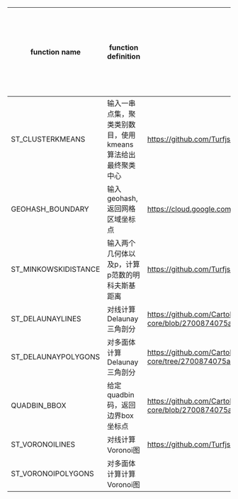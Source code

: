 | function name        | function definition                                        | reference                                                                                                                                                    | 优先级 | 打包序号（同序号代表同一个人做） | status |
|----------------------|------------------------------------------------------------|--------------------------------------------------------------------------------------------------------------------------------------------------------------|--------|----------------------------------|--------|
| ST_CLUSTERKMEANS     | 输入一串点集，聚类类别数目，使用kmeans算法给出最终聚类中心 | https://github.com/Turfjs/turf/tree/84110709afda447a686ccdf55724af6ca755c1f8/packages/turf-clusters-kmeans                                                   | 高     | 1                                | to-do  |
| GEOHASH_BOUNDARY     | 输入geohash,返回网格区域坐标点                             | https://cloud.google.com/bigquery/docs/reference/standard-sql/geography_functions?hl=zh_cn#st_geogpointfromgeohash                                           | 中     | 2                                | to-do  |
| ST_MINKOWSKIDISTANCE | 输入两个几何体以及p，计算p范数的明科夫斯基距离             | https://github.com/Turfjs/turf/tree/d72985ce1a577b42340fed5fc70efe8e4bc8b062/packages/turf-distance-weight                                                   | 中     | 1                                | to-do  |
| ST_DELAUNAYLINES     | 对线计算Delaunay三角剖分                                   | https://github.com/CartoDB/analytics-toolbox-core/blob/2700874075a81d9e777e9d03b0d5f252f4a8f72a/clouds/bigquery/modules/sql/processing/__DELAUNAYGENERIC.sql | 高     | 3                                | to-do  |
| ST_DELAUNAYPOLYGONS  | 对多面体计算Delaunay三角剖分                               | https://github.com/CartoDB/analytics-toolbox-core/tree/2700874075a81d9e777e9d03b0d5f252f4a8f72a/clouds/bigquery/modules/sql/processing                       | 高     | 3                                | to-do  |
| QUADBIN_BBOX         | 给定quadbin码，返回边界box坐标点                           | https://github.com/CartoDB/analytics-toolbox-core/blob/2700874075a81d9e777e9d03b0d5f252f4a8f72a/clouds/bigquery/modules/sql/quadbin/QUADBIN_BBOX.sql         | 中     | 2                                | to-do  |
| ST_VORONOILINES      | 对线计算Voronoi图                                          | https://github.com/Turfjs/turf/tree/f62ba326cba17d9ebfb29ba8671107f937a89442/packages/turf-voronoi                                                           | 高     | 3                                | to-do  |
| ST_VORONOIPOLYGONS   | 对多面体计算计算Voronoi图                                  |                                                                                                                                                              | 高     | 3                                | to-do  |